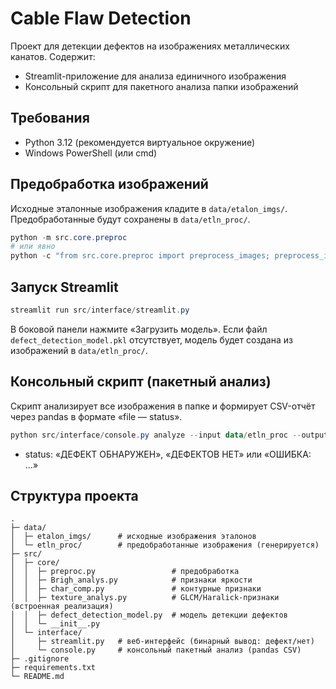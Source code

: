 # Cable Flaw Detection

Проект для детекции дефектов на изображениях металлических канатов. Содержит:
- Streamlit-приложение для анализа единичного изображения
- Консольный скрипт для пакетного анализа папки изображений

## Требования
- Python 3.12 (рекомендуется виртуальное окружение)
- Windows PowerShell (или cmd)

## Предобработка изображений
Исходные эталонные изображения кладите в `data/etalon_imgs/`. Предобработанные будут сохранены в `data/etln_proc/`.
```powershell
python -m src.core.preproc
# или явно
python -c "from src.core.preproc import preprocess_images; preprocess_images('data/etalon_imgs','data/etln_proc')"
```

## Запуск Streamlit
```powershell
streamlit run src/interface/streamlit.py
```
В боковой панели нажмите «Загрузить модель». Если файл `defect_detection_model.pkl` отсутствует, модель будет создана из изображений в `data/etln_proc/`.

## Консольный скрипт (пакетный анализ)
Скрипт анализирует все изображения в папке и формирует CSV-отчёт через pandas в формате «file — status».
```powershell
python src/interface/console.py analyze --input data/etln_proc --output results.csv --model defect_detection_model.pkl
```
- status: «ДЕФЕКТ ОБНАРУЖЕН», «ДЕФЕКТОВ НЕТ» или «ОШИБКА: …»

## Структура проекта
```
.
├─ data/
│  ├─ etalon_imgs/      # исходные изображения эталонов
│  └─ etln_proc/        # предобработанные изображения (генерируется)
├─ src/
│  ├─ core/
│  │  ├─ preproc.py                 # предобработка
│  │  ├─ Brigh_analys.py            # признаки яркости
│  │  ├─ char_comp.py               # контурные признаки
│  │  ├─ texture_analys.py          # GLCM/Haralick-признаки (встроенная реализация)
│  │  ├─ defect_detection_model.py  # модель детекции дефектов
│  │  └─ __init__.py
│  └─ interface/
│     ├─ streamlit.py   # веб-интерфейс (бинарный вывод: дефект/нет)
│     └─ console.py     # консольный пакетный анализ (pandas CSV)
├─ .gitignore
├─ requirements.txt
└─ README.md
```
